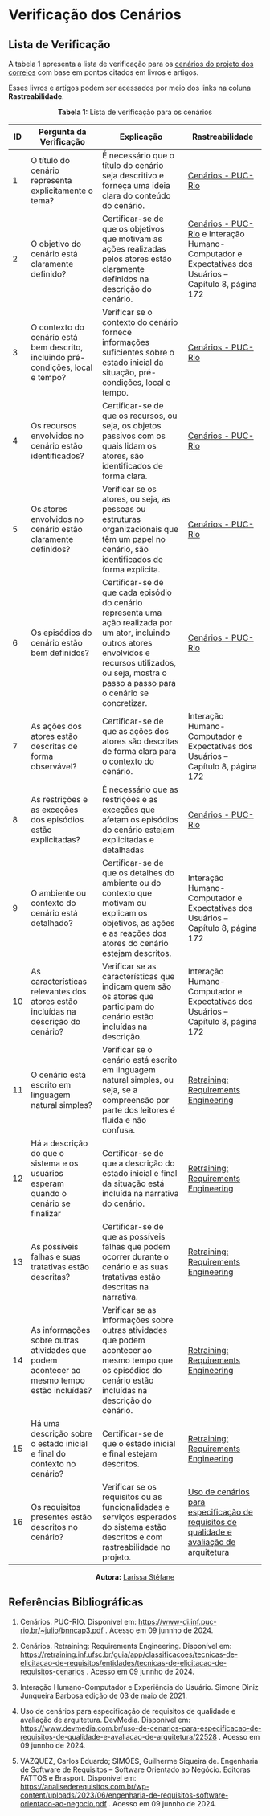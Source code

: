 # Verificação dos Cenários






## Lista de Verificação

A tabela 1 apresenta a lista de verificação para os [cenários do projeto dos correios](https://requisitos-de-software.github.io/2024.1-Correios/modelagem/cenarios/) com base em pontos citados em livros e artigos.

Esses livros e artigos podem ser acessados por meio dos links na coluna **Rastreabilidade**.

<center>

**Tabela 1:** Lista de verificação para os cenários


| ID | Pergunta da Verificação | Explicação | Rastreabilidade |
|----|------------------------|-----------------------|-----------------|
| 1  | O título do cenário representa explicitamente o tema? | É necessário que o título do cenário seja descritivo e forneça uma ideia clara do conteúdo do cenário. | [Cenários - PUC-Rio](https://www-di.inf.puc-rio.br/~julio/bnncap3.pdf) |
| 2  | O objetivo do cenário está claramente definido? | Certificar-se de que os objetivos que motivam as ações realizadas pelos atores estão claramente definidos na descrição do cenário. | [Cenários - PUC-Rio](https://www-di.inf.puc-rio.br/~julio/bnncap3.pdf)  e Interação Humano-Computador e Expectativas dos Usuários – Capítulo 8, página 172 |
| 3  | O contexto do cenário está bem descrito, incluindo pré-condições, local e tempo? | Verificar se o contexto do cenário fornece informações suficientes sobre o estado inicial da situação, pré-condições, local e tempo. | [Cenários - PUC-Rio](https://www-di.inf.puc-rio.br/~julio/bnncap3.pdf) |
| 4  | Os recursos envolvidos no cenário estão identificados? | Certificar-se de que os recursos, ou seja, os objetos passivos com os quais lidam os atores, são identificados de forma clara. | [Cenários - PUC-Rio](https://www-di.inf.puc-rio.br/~julio/bnncap3.pdf) |
| 5  | Os atores envolvidos no cenário estão claramente definidos? | Verificar se os atores, ou seja, as pessoas ou estruturas organizacionais que têm um papel no cenário, são identificados de forma explicita. | [Cenários - PUC-Rio](https://www-di.inf.puc-rio.br/~julio/bnncap3.pdf) |
| 6  | Os episódios do cenário estão bem definidos? | Certificar-se de que cada episódio do cenário representa uma ação realizada por um ator, incluindo outros atores envolvidos e recursos utilizados, ou seja, mostra o passo a passo para o cenário se concretizar. | [Cenários - PUC-Rio](https://www-di.inf.puc-rio.br/~julio/bnncap3.pdf) |
| 7 | As ações dos atores estão descritas de forma observável? | Certificar-se de que as ações dos atores são descritas de forma clara para o contexto do cenário. | Interação Humano-Computador e Expectativas dos Usuários – Capítulo 8, página 172 |
| 8  | As restrições e as exceções dos episódios estão explicitadas? | É necessário que as restrições e as  exceções que afetam os episódios do cenário estejam explicitadas e detalhadas | [Cenários - PUC-Rio](https://www-di.inf.puc-rio.br/~julio/bnncap3.pdf) |
| 9  | O ambiente ou contexto do cenário está detalhado? | Certificar-se de que os detalhes do ambiente ou do contexto que motivam ou explicam os objetivos, as ações e as reações dos atores do cenário estejam descritos. | Interação Humano-Computador e Expectativas dos Usuários – Capítulo 8, página 172|
| 10  | As características relevantes dos atores estão incluídas na descrição do cenário? | Verificar se as características que indicam quem são os atores que participam do cenário estão incluídas na descrição. | Interação Humano-Computador e Expectativas dos Usuários – Capítulo 8, página 172 |
| 11 | O cenário está escrito em linguagem natural simples? | Verificar se o cenário está escrito em linguagem natural simples,  ou seja, se a compreensão por parte dos leitores é fluida e não confusa. | [Retraining: Requirements Engineering](https://retraining.inf.ufsc.br/guia/app/classificacoes/tecnicas-de-elicitacao-de-requisitos/entidades/tecnicas-de-elicitacao-de-requisitos-cenarios) |
| 12 | Há a descrição do que o sistema e os usuários esperam quando o cenário se finalizar | Certificar-se de que a descrição do estado inicial e final da situação está incluída na narrativa do cenário. | [Retraining: Requirements Engineering](https://retraining.inf.ufsc.br/guia/app/classificacoes/tecnicas-de-elicitacao-de-requisitos/entidades/tecnicas-de-elicitacao-de-requisitos-cenarios) |
| 13 | As possíveis falhas e suas tratativas estão descritas? | Certificar-se de que as possíveis falhas que podem ocorrer durante o cenário e as suas tratativas estão descritas na narrativa. | [Retraining: Requirements Engineering](https://retraining.inf.ufsc.br/guia/app/classificacoes/tecnicas-de-elicitacao-de-requisitos/entidades/tecnicas-de-elicitacao-de-requisitos-cenarios) |
| 14 | As informações sobre outras atividades que podem acontecer ao mesmo tempo estão incluídas? | Verificar se as informações sobre outras atividades que podem acontecer ao mesmo tempo que os episódios do cenário estão incluídas na descrição do cenário. | [Retraining: Requirements Engineering](https://retraining.inf.ufsc.br/guia/app/classificacoes/tecnicas-de-elicitacao-de-requisitos/entidades/tecnicas-de-elicitacao-de-requisitos-cenarios) |
| 15 | Há uma descrição sobre o estado inicial e final do contexto no cenário? | Certificar-se de que o estado inicial e final estejam descritos. | [Retraining: Requirements Engineering](https://retraining.inf.ufsc.br/guia/app/classificacoes/tecnicas-de-elicitacao-de-requisitos/entidades/tecnicas-de-elicitacao-de-requisitos-cenarios) |
| 16 | Os requisitos presentes estão descritos no cenário? | Verificar se os requisitos ou  as funcionalidades e serviços esperados do sistema estão descritos e com rastreabilidade no projeto. | [Uso de cenários para especificação de requisitos de qualidade e avaliação de arquitetura](https://www.devmedia.com.br/uso-de-cenarios-para-especificacao-de-requisitos-de-qualidade-e-avaliacao-de-arquitetura/22528) |

**Autora:** [Larissa Stéfane](https://github.com/SkywalkerSupreme)

</center>


## Referências Bibliográficas

1. Cenários. PUC-RIO. Disponível em: <https://www-di.inf.puc-rio.br/~julio/bnncap3.pdf> . Acesso em 09 junnho de 2024.

2. Cenários. Retraining: Requirements Engineering. Disponível em: <https://retraining.inf.ufsc.br/guia/app/classificacoes/tecnicas-de-elicitacao-de-requisitos/entidades/tecnicas-de-elicitacao-de-requisitos-cenarios> . Acesso em 09 junnho de 2024.

3. Interação Humano-Computador e Experiência do Usuário. Simone Diniz Junqueira Barbosa edição de 03 de maio de 2021.

4. Uso de cenários para especificação de requisitos de qualidade e avaliação de arquitetura. DevMedia. Disponível em: <https://www.devmedia.com.br/uso-de-cenarios-para-especificacao-de-requisitos-de-qualidade-e-avaliacao-de-arquitetura/22528> . Acesso em 09 junnho de 2024.

5. VAZQUEZ, Carlos Eduardo; SIMÕES, Guilherme Siqueira de. Engenharia de Software de Requisitos – Software Orientado ao Negócio. Editoras FATTOS e Brasport. Disponível em: <https://analisederequisitos.com.br/wp-content/uploads/2023/06/engenharia-de-requisitos-software-orientado-ao-negocio.pdf> . Acesso em 09 junnho de 2024.

   

